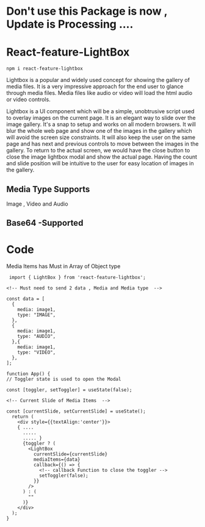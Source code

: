 # Don't use this Package is now , Update is Processing .... 

# React-feature-LightBox

    npm i react-feature-lightbox

Lightbox is a popular and widely used concept for showing the gallery of media files. It is a very impressive approach for the end user to glance through media files. Media files like audio or video will load the html audio or video controls. 

Lightbox is a UI component which will be a simple, unobtrusive script used to overlay images on the current page. It is an elegant way to slide over the image gallery. It's a snap to setup and works on all modern browsers. It will blur the whole web page and show one of the images in the gallery which will avoid the screen size constraints. It will also keep the user on the same page and has next and previous controls to move between the images in the gallery. To return to the actual screen, we would have the close button to close the image lightbox modal and show the actual page. Having the count and slide position will be intuitive to the user for easy location of images in the gallery.

## Media Type Supports 
   Image , Video and Audio

## Base64 -Supported

# Code 
  Media Items has Must in Array of Object type 

     import { LightBox } from 'react-feature-lightbox';

    <!-- Must need to send 2 data , Media and Media type  -->

    const data = [
      {
        media: image1,
        type: "IMAGE",
      },
      {
        media: image1,
        type: "AUDIO",
      },{
        media: image1,
        type: "VIDEO",
      },
    ];

    function App() {
    // Toggler state is used to open the Modal 

    const [toggler, setToggler] = useState(false);

    <!-- Current Slide of Media Items  -->

    const [currentSlide, setCurrentSlide] = useState();
      return (
        <div style={{textAlign:'center'}}>
        { .... 
          .....
          ..... }
          {toggler ? (
            <LightBox
              currentSlide={currentSlide}
              mediaItems={data}
              callback={() => {
                <!-- callback Function to close the toggler -->
                setToggler(false);
              }}
            />
          ) : (
            ""
          )}
        </div>
      );
    }